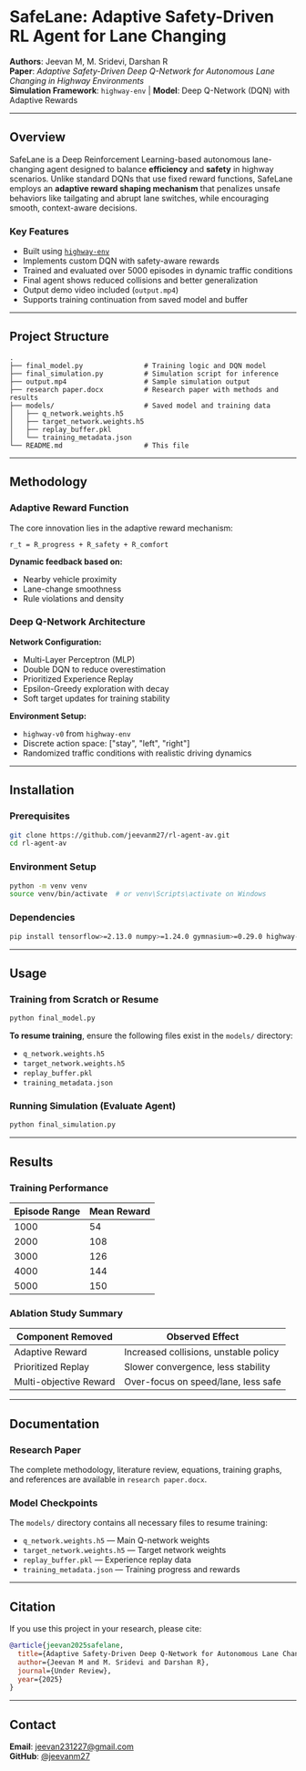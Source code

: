 # SafeLane: Adaptive Safety-Driven RL Agent for Lane Changing

**Authors**: Jeevan M, M. Sridevi, Darshan R  
**Paper**: *Adaptive Safety-Driven Deep Q-Network for Autonomous Lane Changing in Highway Environments*  
**Simulation Framework**: `highway-env` | **Model**: Deep Q-Network (DQN) with Adaptive Rewards

---

## Overview

SafeLane is a Deep Reinforcement Learning-based autonomous lane-changing agent designed to balance **efficiency** and **safety** in highway scenarios. Unlike standard DQNs that use fixed reward functions, SafeLane employs an **adaptive reward shaping mechanism** that penalizes unsafe behaviors like tailgating and abrupt lane switches, while encouraging smooth, context-aware decisions.

### Key Features

- Built using [`highway-env`](https://github.com/eleurent/highway-env)
- Implements custom DQN with safety-aware rewards
- Trained and evaluated over 5000 episodes in dynamic traffic conditions
- Final agent shows reduced collisions and better generalization
- Output demo video included (`output.mp4`)
- Supports training continuation from saved model and buffer

---

## Project Structure

```
.
├── final_model.py               # Training logic and DQN model
├── final_simulation.py          # Simulation script for inference
├── output.mp4                   # Sample simulation output
├── research paper.docx          # Research paper with methods and results
├── models/                      # Saved model and training data
│   ├── q_network.weights.h5
│   ├── target_network.weights.h5
│   ├── replay_buffer.pkl
│   └── training_metadata.json
└── README.md                    # This file
```

---

## Methodology

### Adaptive Reward Function

The core innovation lies in the adaptive reward mechanism:

```
r_t = R_progress + R_safety + R_comfort
```

**Dynamic feedback based on:**
- Nearby vehicle proximity
- Lane-change smoothness
- Rule violations and density

### Deep Q-Network Architecture

**Network Configuration:**
- Multi-Layer Perceptron (MLP)
- Double DQN to reduce overestimation
- Prioritized Experience Replay
- Epsilon-Greedy exploration with decay
- Soft target updates for training stability

**Environment Setup:**
- `highway-v0` from `highway-env`
- Discrete action space: ["stay", "left", "right"]
- Randomized traffic conditions with realistic driving dynamics

---

## Installation

### Prerequisites

```bash
git clone https://github.com/jeevanm27/rl-agent-av.git
cd rl-agent-av
```

### Environment Setup

```bash
python -m venv venv
source venv/bin/activate  # or venv\Scripts\activate on Windows
```

### Dependencies

```bash
pip install tensorflow>=2.13.0 numpy>=1.24.0 gymnasium>=0.29.0 highway-env>=1.8.0
```

---

## Usage

### Training from Scratch or Resume

```bash
python final_model.py
```

**To resume training**, ensure the following files exist in the `models/` directory:
- `q_network.weights.h5`
- `target_network.weights.h5`
- `replay_buffer.pkl`
- `training_metadata.json`

### Running Simulation (Evaluate Agent)

```bash
python final_simulation.py
```

---

## Results

### Training Performance

| Episode Range | Mean Reward |
|---------------|-------------|
| 1000          | 54          |
| 2000          | 108         |
| 3000          | 126         |
| 4000          | 144         |
| 5000          | 150         |

### Ablation Study Summary

| Component Removed    | Observed Effect                        |
|---------------------|---------------------------------------|
| Adaptive Reward     | Increased collisions, unstable policy |
| Prioritized Replay  | Slower convergence, less stability    |
| Multi-objective Reward | Over-focus on speed/lane, less safe |

---

## Documentation

### Research Paper
The complete methodology, literature review, equations, training graphs, and references are available in `research paper.docx`.

### Model Checkpoints
The `models/` directory contains all necessary files to resume training:
- `q_network.weights.h5` — Main Q-network weights
- `target_network.weights.h5` — Target network weights
- `replay_buffer.pkl` — Experience replay data
- `training_metadata.json` — Training progress and rewards

---

## Citation

If you use this project in your research, please cite:

```bibtex
@article{jeevan2025safelane,
  title={Adaptive Safety-Driven Deep Q-Network for Autonomous Lane Changing in Highway Environments},
  author={Jeevan M and M. Sridevi and Darshan R},
  journal={Under Review},
  year={2025}
}
```

---

## Contact

**Email**: jeevan231227@gmail.com  
**GitHub**: [@jeevanm27](https://github.com/jeevanm27)
